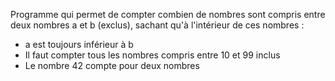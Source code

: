 Programme qui permet de compter combien de nombres sont compris entre deux nombres a et b (exclus), sachant qu'à l'intérieur de ces nombres :   
- a est toujours inférieur à b   
- Il faut compter tous les nombres compris entre 10 et 99 inclus  
- Le nombre 42 compte pour deux nombres  
